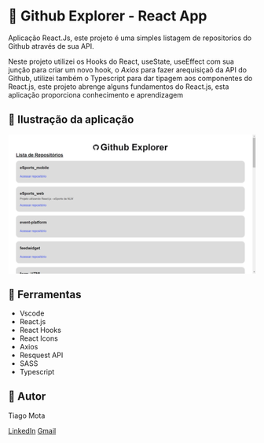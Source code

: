 # 🚀 Github Explorer - React App

<p>
    Aplicação React.Js, este projeto é uma simples listagem de repositorios do Github através de sua API. 
</p>

<p>Neste projeto utilizei os Hooks do React, useState, useEffect com sua junção para criar um novo hook, o <i>Axios</i> para fazer arequisiçaõ da API do Github, utilizei também o Typescript para dar tipagem aos componentes do React.js, este projeto abrenge alguns fundamentos do React.js, esta aplicação proporciona conhecimento e aprendizagem</p>

## 🎯 Ilustração da aplicação

  <img align="center" src="./src/assets/github_explorer.png" alt="Aplicação Github Explorer">

## 🔧 Ferramentas 

  <ul>
    <li>Vscode</li>
    <li>React.js</li>
    <li>React Hooks</li>
    <li>React Icons</li>
    <li>Axios</li>
    <li>Resquest API</li>
    <li>SASS</li>
    <li>Typescript</li>
  </ul>

## 👦 Autor

  Tiago Mota

  [LinkedIn](https://www.linkedin.com/in/tiago-mota-4690591a8/)
  [Gmail](thyagomotha2000@gmail.com)
